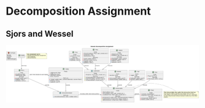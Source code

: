 # Decomposition Assignment
## Sjors and Wessel

![The Final Render](https://github.com/streepje8/Domain-Decomposition-Assignment/blob/streep/RenderedImage.png?raw=true)